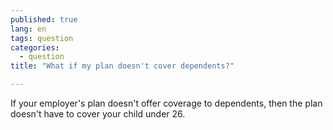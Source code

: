 ```yaml
---
published: true
lang: en
tags: question
categories:
  - question
title: "What if my plan doesn't cover dependents?"

---
```


If your employer's plan doesn't offer coverage to dependents, then the plan doesn't have to cover your child under 26.
